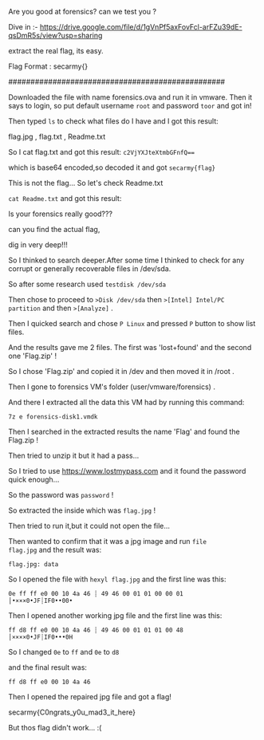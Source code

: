 Are you good at forensics? can we test you ?

Dive in :- https://drive.google.com/file/d/1gVnPf5axFovFcl-arFZu39dE-qsDmR5s/view?usp=sharing

extract the real flag, its easy.

Flag Format : secarmy{}

#################################################

Downloaded the file with name forensics.ova and run it in vmware. Then it says to login, so put default username <code>root</code> and password <code>toor</code> and got in!

Then typed <code>ls</code> to check what files do I have and I got this result:

flag.jpg , flag.txt , Readme.txt

So I cat flag.txt and got this result: <code>c2VjYXJteXtmbGFnfQ==</code> 

which is base64 encoded,so decoded it and got <code>secarmy{flag}</code>

This is not the flag... So let's check Readme.txt

<code>cat Readme.txt</code> and got this result:

Is your forensics really good???

can you find the actual flag,

dig in very deep!!!

So I thinked to search deeper.After some time I thinked to check for any corrupt or generally recoverable files in /dev/sda.

So after some research used <code>testdisk /dev/sda</code>

Then chose to proceed to <code>>Disk /dev/sda</code> then <code>>\[Intel] Intel/PC partition</code>
 and then <code>>\[Analyze]</code> .
 
 Then I quicked search and chose <code>P Linux</code> and pressed <code>P</code> button to show list files.
 
 And the results gave me 2 files. The first was 'lost+found' and the second one 'Flag.zip' !
 
 So I chose 'Flag.zip' and copied it in /dev and then moved it in /root .
 
 Then I gone to forensics VM's folder (user/vmware/forensics) .
 
 And there I extracted all the data this VM had by running this command:
 
 <code>7z e forensics-disk1.vmdk</code>
 
 Then I searched in the extracted results the name 'Flag' and found the Flag.zip !
 
 Then tried to unzip it but it had a pass...
 
 So I tried to use https://www.lostmypass.com and it found the password quick enough...
 
 So the password was  <code>password</code> !
 
 So extracted the inside which was <code>flag.jpg</code> !
 
 Then tried to run it,but it could not open the file...
 
 Then wanted to confirm that it was a jpg image and run  <code>file flag.jpg</code> and the result was:
 
 <code>flag.jpg: data</code>
 
 So I opened the file with <code>hexyl flag.jpg</code> and the first line was this:
 
 <code>0e ff ff e0 00 10 4a 46 ┊ 49 46 00 01 01 00 00 01 │•×××0•JF┊IF0••00•</code>
 
 Then I opened another working jpg file and the first line was this:
  
 <code>ff d8 ff e0 00 10 4a 46 ┊ 49 46 00 01 01 01 00 48 │××××0•JF┊IF0•••0H</code>
 
 So I changed <code>0e</code> to <code>ff</code> and <code>0e</code> to <code>d8</code>
 
and the final result was:
 
<code>ff d8 ff e0 00 10 4a 46</code>

Then I opened the repaired jpg file and got a flag!

secarmy{C0ngrats_y0u_mad3_it_here}

But thos flag didn't work... :(

